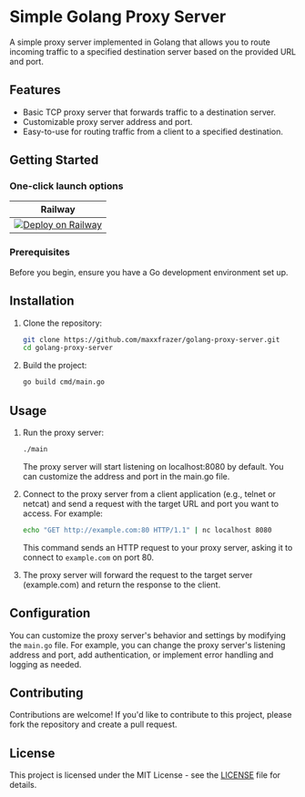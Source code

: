 # Simple Golang Proxy Server

A simple proxy server implemented in Golang that allows you to route incoming traffic to a specified destination server based on the provided URL and port.

## Features

- Basic TCP proxy server that forwards traffic to a destination server.
- Customizable proxy server address and port.
- Easy-to-use for routing traffic from a client to a specified destination.


## Getting Started

### One-click launch options

| Railway |
|:-:|
| [![Deploy on Railway](https://railway.app/button.svg)](https://railway.app/template/y0AKsJ?referralCode=waRWUT) |

### Prerequisites

Before you begin, ensure you have a Go development environment set up.

## Installation

1. Clone the repository:

    ```sh
    git clone https://github.com/maxxfrazer/golang-proxy-server.git
    cd golang-proxy-server
    ```

2. Build the project:

    ```sh
    go build cmd/main.go
    ```

## Usage

1. Run the proxy server:

    ```sh
    ./main
    ```
    The proxy server will start listening on localhost:8080 by default. You can customize the address and port in the main.go file.

2. Connect to the proxy server from a client application (e.g., telnet or netcat) and send a request with the target URL and port you want to access. For example:

    ```sh
    echo "GET http://example.com:80 HTTP/1.1" | nc localhost 8080
    ```

    This command sends an HTTP request to your proxy server, asking it to connect to `example.com` on port 80.

3. The proxy server will forward the request to the target server (example.com) and return the response to the client.


## Configuration

You can customize the proxy server's behavior and settings by modifying the `main.go` file. For example, you can change the proxy server's listening address and port, add authentication, or implement error handling and logging as needed.

## Contributing

Contributions are welcome! If you'd like to contribute to this project, please fork the repository and create a pull request.

## License

This project is licensed under the MIT License - see the [LICENSE](./LICENSE) file for details.

